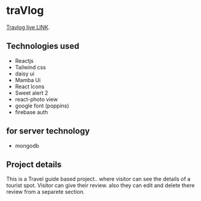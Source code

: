 # traVlog

[Travlog live LINK](https://a-11-firebase-authantication.web.app/).

## Technologies used

* Reactjs
* Tailwind css
* daisy ui
* Mamba Ui
* React Icons
* Sweet alert 2
* react-photo view
* google font (poppins)
* firebase auth
## for server technology
* mongodb

## Project details

This is a Travel guide based project.. where visitor can see the details of a tourist spot.
Visitor can give their review. also they can edit and delete there review from a separete section. 
